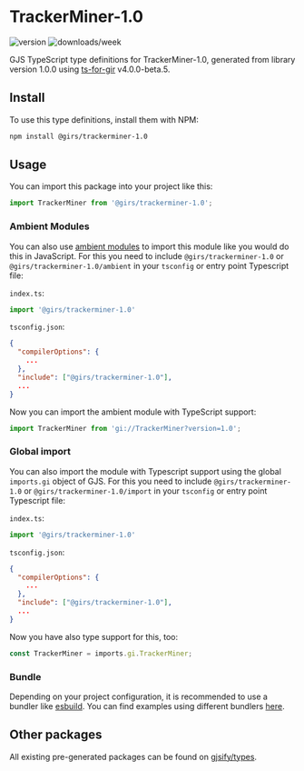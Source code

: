 
# TrackerMiner-1.0

![version](https://img.shields.io/npm/v/@girs/trackerminer-1.0)
![downloads/week](https://img.shields.io/npm/dw/@girs/trackerminer-1.0)


GJS TypeScript type definitions for TrackerMiner-1.0, generated from library version 1.0.0 using [ts-for-gir](https://github.com/gjsify/ts-for-gir) v4.0.0-beta.5.


## Install

To use this type definitions, install them with NPM:
```bash
npm install @girs/trackerminer-1.0
```

## Usage

You can import this package into your project like this:
```ts
import TrackerMiner from '@girs/trackerminer-1.0';
```

### Ambient Modules

You can also use [ambient modules](https://github.com/gjsify/ts-for-gir/tree/main/packages/cli#ambient-modules) to import this module like you would do this in JavaScript.
For this you need to include `@girs/trackerminer-1.0` or `@girs/trackerminer-1.0/ambient` in your `tsconfig` or entry point Typescript file:

`index.ts`:
```ts
import '@girs/trackerminer-1.0'
```

`tsconfig.json`:
```json
{
  "compilerOptions": {
    ...
  },
  "include": ["@girs/trackerminer-1.0"],
  ...
}
```

Now you can import the ambient module with TypeScript support: 

```ts
import TrackerMiner from 'gi://TrackerMiner?version=1.0';
```

### Global import

You can also import the module with Typescript support using the global `imports.gi` object of GJS.
For this you need to include `@girs/trackerminer-1.0` or `@girs/trackerminer-1.0/import` in your `tsconfig` or entry point Typescript file:

`index.ts`:
```ts
import '@girs/trackerminer-1.0'
```

`tsconfig.json`:
```json
{
  "compilerOptions": {
    ...
  },
  "include": ["@girs/trackerminer-1.0"],
  ...
}
```

Now you have also type support for this, too:

```ts
const TrackerMiner = imports.gi.TrackerMiner;
```

### Bundle

Depending on your project configuration, it is recommended to use a bundler like [esbuild](https://esbuild.github.io/). You can find examples using different bundlers [here](https://github.com/gjsify/ts-for-gir/tree/main/examples).

## Other packages

All existing pre-generated packages can be found on [gjsify/types](https://github.com/gjsify/types).

